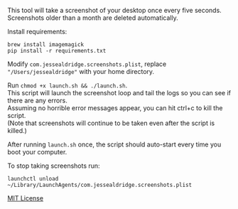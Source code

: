 
This tool will take a screenshot of your desktop once every five seconds.
Screenshots older than a month are deleted automatically.

Install requirements:

```
brew install imagemagick
pip install -r requirements.txt
```

Modify `com.jessealdridge.screenshots.plist`, replace `"/Users/jessealdridge"` with your home directory.

Run `chmod +x launch.sh && ./launch.sh`.  
This script will launch the screenshot loop and tail the logs so you can see if there are any errors.  
Assuming no horrible error messages appear, you can hit ctrl+c to kill the script.  
(Note that screenshots will continue to be taken even after the script is killed.)  

After running `launch.sh` once, the script should auto-start every time you boot your computer.

To stop taking screenshots run:

`launchctl unload ~/Library/LaunchAgents/com.jessealdridge.screenshots.plist`


[MIT License](https://opensource.org/licenses/MIT)
